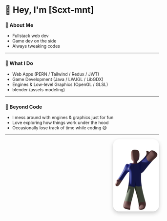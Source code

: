 # 👋 Hey, I'm [Scxt-mnt]

### 👾 About Me  
- Fullstack web dev  
- Game dev on the side  
- Always tweaking codes

---

### 🧐 What I Do  
- Web Apps (PERN / Tailwind / Redux / JWT)  
- Game Development (Java / LWJGL / LibGDX)  
- Engines & Low-level Graphics (OpenGL / GLSL)
- blender (assets modeling)

---

### 🤩 Beyond Code  
- I mess around with engines & graphics just for fun  
- Love exploring how things work under the hood  
- Occasionally lose track of time while coding 😅  

---

<p align="right">
  <img src="./greet.png" width="150" style="border-radius: 20px; box-shadow: 0px 6px 14px rgba(0,0,0,0.2);" />
</p>
